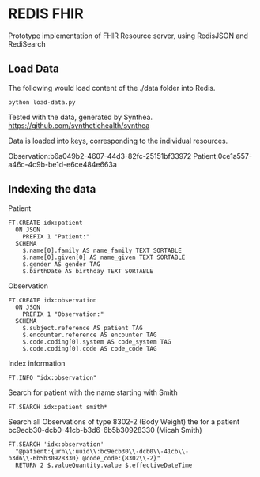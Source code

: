 # REDIS FHIR

Prototype implementation of FHIR Resource server, using RedisJSON and RediSearch

## Load Data

The following would load content of the ./data folder into Redis.
```
python load-data.py
```

Tested with the data, generated by Synthea. https://github.com/synthetichealth/synthea

Data is loaded into keys, corresponding to the individual resources.

Observation:b6a049b2-4607-44d3-82fc-25151bf33972
Patient:0ce1a557-a46c-4c9b-be1d-e6ce484e663a

## Indexing the data

Patient
```
FT.CREATE idx:patient 
  ON JSON
    PREFIX 1 "Patient:"
  SCHEMA
    $.name[0].family AS name_family TEXT SORTABLE
    $.name[0].given[0] AS name_given TEXT SORTABLE
    $.gender AS gender TAG
    $.birthDate AS birthday TEXT SORTABLE
```

Observation
```
FT.CREATE idx:observation  
  ON JSON
    PREFIX 1 "Observation:"
  SCHEMA
    $.subject.reference AS patient TAG
    $.encounter.reference AS encounter TAG
    $.code.coding[0].system AS code_system TAG
    $.code.coding[0].code AS code_code TAG
```
Index information
```
FT.INFO "idx:observation"
```
Search for patient with the name starting with Smith
```
FT.SEARCH idx:patient smith*
```

Search all Observations of type 8302-2 (Body Weight) the for a patient
bc9ecb30-dcb0-41cb-b3d6-6b5b30928330 (Micah Smith)
```
FT.SEARCH 'idx:observation' 
  "@patient:{urn\\:uuid\\:bc9ecb30\\-dcb0\\-41cb\\-b3d6\\-6b5b30928330} @code_code:{8302\\-2}" 
  RETURN 2 $.valueQuantity.value $.effectiveDateTime
```